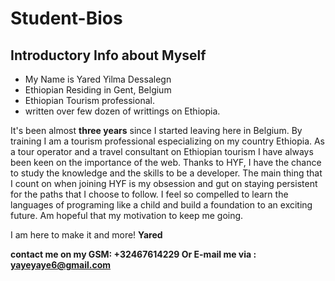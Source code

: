 # Student-Bios
## Introductory Info about Myself
* My Name is Yared Yilma Dessalegn
* Ethiopian Residing in Gent, Belgium
* Ethiopian Tourism professional.
* written over few dozen of writtings on Ethiopia. 

It's been almost **three years** since I started leaving here in Belgium. By training I am a tourism professional especializing on my country Ethiopia. As a tour operator and a travel consultant on Ethiopian tourism I have always been keen on the importance of the web. Thanks to HYF, I have the chance to study the knowledge and the skills to be a developer. The main thing that I count on when joining HYF is my obsession and gut on staying persistent for the paths that I choose to follow. I feel so compelled to learn the languages of programing like a child and build a foundation to an exciting future. Am hopeful that my motivation to keep me going.

I am here to make it and more!
**Yared**

**contact me on my GSM: +32467614229
Or E-mail me via : yayeyaye6@gmail.com**



